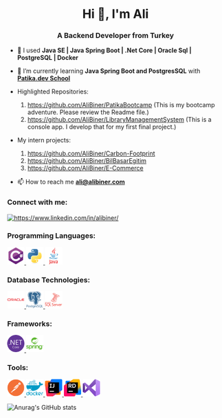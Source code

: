 <h1 align="center">Hi 👋, I'm Ali</h1>
<h3 align="center">A Backend Developer from Turkey</h3>

- 🌱 I used **Java SE | Java Spring Boot | .Net Core | Oracle Sql | PostgreSQL | Docker**
  
- 🌱 I’m currently learning **Java Spring Boot and PostgresSQL** with **<a href="https://www.patika.dev" targer="blank">Patika.dev School</a>**
- Highlighted Repositories:
  1. https://github.com/AliBiner/PatikaBootcamp (This is my bootcamp adventure. Please review the Readme file.)
  2. https://github.com/AliBiner/LibraryManagementSystem (This is a console app. I develop that for my first final project.)
  

- My intern projects:
  1. https://github.com/AliBiner/Carbon-Footprint
  2. https://github.com/AliBiner/BilBasarEgitim
  3. https://github.com/AliBiner/E-Commerce
  
- 📫 How to reach me **ali@alibiner.com**

<h3 align="left">Connect with me:</h3>
<p align="left">
<a href="https://linkedin.com/in/https://www.linkedin.com/in/alibiner/" target="_blank">
  <img align="center" src="https://raw.githubusercontent.com/rahuldkjain/github-profile-readme-generator/master/src/images/icons/Social/linked-in-alt.svg" alt="https://www.linkedin.com/in/alibiner/" height="30" width="40" />
</a>
<!--<a href="https://medium.com/@ali.biner" target="_blank"><img align="center" src="https://raw.githubusercontent.com/rahuldkjain/github-profile-readme-generator/master/src/images/icons/Social/medium.svg" alt="@ali.biner" height="30" width="40" /></a>-->
</p>

<h3 align="left">Programming Languages:</h3>
<p align="left"> 
  <a href="https://learn.microsoft.com/en-us/dotnet/csharp/" target="_blank" rel="noreferrer" background-color="white"> 
    <img src="https://raw.githubusercontent.com/devicons/devicon/master/icons/csharp/csharp-original.svg" alt="csharp" width="40" height="40" background-color="white"/> 
  </a>  
  <a href="https://www.python.org" target="_blank" rel="noreferrer"> 
    <img src="https://raw.githubusercontent.com/devicons/devicon/master/icons/python/python-original.svg" alt="python" width="40" height="40"/> 
  </a> 
  <a href="https://www.java.com/" target="_blank" rel="noreferrer"> 
    <img src="https://github.com/devicons/devicon/blob/master/icons/java/java-original-wordmark.svg" alt="java" width="40" height="40"/> 
  </a>
</p>

<h3 align="left">Database Technologies:</h3>
<p align="left"> 
  <a href="https://www.oracle.com/database/technologies/" target="_blank" rel="noreferrer" background-color="white"> 
    <img src="https://github.com/devicons/devicon/blob/master/icons/oracle/oracle-original.svg" alt="oraclesql" width="40" height="40" background-color="white"/> 
  </a>  
  <a href="https://www.postgresql.org" target="_blank" rel="noreferrer"> 
    <img src="https://github.com/devicons/devicon/blob/master/icons/postgresql/postgresql-plain-wordmark.svg" alt="postgresql" width="40" height="40"/> 
  </a> 
  <a href="[https://www.java.com/](https://www.microsoft.com/en-us/sql-server)" target="_blank" rel="noreferrer"> 
    <img src="https://github.com/devicons/devicon/blob/master/icons/microsoftsqlserver/microsoftsqlserver-plain-wordmark.svg" alt="mssql" width="40" height="40"/> 
  </a>
</p>

<h3 align="left">Frameworks:</h3>
<p align="left"> 
  <a href="https://dotnet.microsoft.com/en-us/download" target="_blank" rel="noreferrer" background-color="white"> 
    <img src="https://github.com/devicons/devicon/blob/master/icons/dotnetcore/dotnetcore-original.svg" alt="dot-net" width="40" height="40" background-color="white"/> 
  </a>  
  <a href="https://spring.io" target="_blank" rel="noreferrer"> 
    <img src="https://github.com/devicons/devicon/blob/master/icons/spring/spring-original-wordmark.svg" alt="spring" width="40" height="40"/> 
  </a> 
</p>

<h3 align="left">Tools:</h3>
<p align="left"> 
  <a href="https://www.postman.com" target="_blank" rel="noreferrer" background-color="white"> 
    <img src="https://github.com/devicons/devicon/blob/master/icons/postman/postman-plain.svg" alt="postman" width="40" height="40" background-color="white"/> 
  </a>  
  <a href="https://www.docker.com" target="_blank" rel="noreferrer"> 
    <img src="https://github.com/devicons/devicon/blob/master/icons/docker/docker-plain-wordmark.svg" alt="docker" width="40" height="40"/> 
  </a> 
  <a href="https://www.jetbrains.com/idea/" target="_blank" rel="noreferrer"> 
    <img src="https://github.com/devicons/devicon/blob/master/icons/intellij/intellij-original.svg" alt="intellij" width="40" height="40"/> 
  </a> 
  <a href="https://www.jetbrains.com/rider/" target="_blank" rel="noreferrer"> 
    <img src="https://github.com/devicons/devicon/blob/master/icons/rider/rider-original.svg" alt="rider" width="40" height="40"/> 
  </a> 
  <a href="https://visualstudio.microsoft.com" target="_blank" rel="noreferrer"> 
    <img src="https://github.com/devicons/devicon/blob/master/icons/visualstudio/visualstudio-original.svg" alt="visualstudio" width="40" height="40"/> 
  </a> 
</p>



![Anurag's GitHub stats](https://github-readme-stats.vercel.app/api?username=AliBiner&theme=transparent&show_icons=true)

